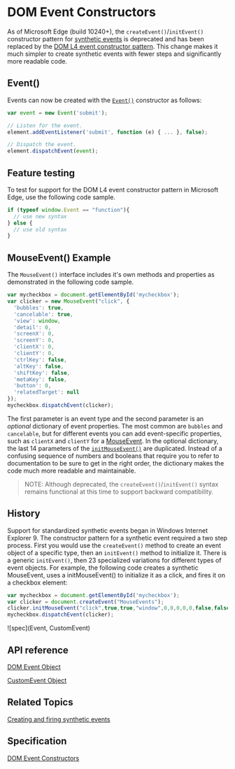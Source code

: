 # DOM Event Constructors

As of Microsoft Edge (build 10240+), the `createEvent()`/`initEvent()` constructor pattern for [synthetic events](https://msdn.microsoft.com/library/dn905219.aspx) is deprecated and has been replaced by the [DOM L4 event constructor pattern](http://www.w3.org/TR/dom/#interface-event). This change makes it much simpler to create synthetic events with fewer steps and significantly more readable code.

## Event()
Events can now be created with the [`Event()`](https://msdn.microsoft.com/library/ff974340.aspx) constructor as follows:

```JavaScript
var event = new Event('submit');

// Listen for the event.
element.addEventListener('submit', function (e) { ... }, false);

// Dispatch the event.
element.dispatchEvent(event);
```

## Feature testing

To test for support for the DOM L4 event constructor pattern in Microsoft Edge, use the following code sample.

```JavaScript
if (typeof window.Event == "function"){
  // use new syntax
} else {
  // use old syntax
}
```

## MouseEvent() Example

The `MouseEvent()` interface includes it's own methods and properties as demonstrated in the following code sample.

```JavaScript
var mycheckbox = document.getElementById('mycheckbox');
var clicker = new MouseEvent("click", {
  'bubbles': true,
  'cancelable': true,
  'view': window,
  'detail': 0,
  'screenX': 0,
  'screenY': 0,
  'clientX': 0,
  'clientY': 0,
  'ctrlKey': false,
  'altKey': false,
  'shiftKey': false,
  'metaKey': false,
  'button': 0,
  'relatedTarget': null
});
mycheckbox.dispatchEvent(clicker);
```

The first parameter is an event type and the second parameter is an *optional* dictionary of event properties. The most common are `bubbles` and `cancelable`, but for different events you can add event-specific properties, such as `clientX` and `clientY` for a [MouseEvent](https://developer.microsoft.com/en-us/microsoft-edge/platform/documentation/apireference/interfaces/MouseEvent/). In the optional dictionary, the last 14 parameters of the [`initMouseEvent()`](https://msdn.microsoft.com/library/ff975292(v=vs.85).aspx) are duplicated. Instead of a confusing sequence of numbers and booleans that require you to refer to documentation to be sure to get in the right order, the dictionary makes the code much more readable and maintainable.

> NOTE:  Although deprecated, the `createEvent()`/`initEvent()` syntax remains functional at this time to support backward compatibility.

## History

Support for standardized synthetic events began in Windows Internet Explorer 9. The constructor pattern for a synthetic event required a two step process.
First you would use the `createEvent()` method to create an event object of a specific type, then an `initEvent()` method to initialize it. There is a generic `initEvent()`, then 23 specialized variations for different types of event objects. For example, the following code creates a synthetic MouseEvent, uses a initMouseEvent() to initialize it as a click, and fires it on a checkbox element:

```JavaScript
var mycheckbox = document.getElementById('mycheckbox');
var clicker = document.createEvent("MouseEvents");
clicker.initMouseEvent("click",true,true,"window",0,0,0,0,0,false,false,false,false,0,null);
mycheckbox.dispatchEvent(clicker);
```

![spec](Event, CustomEvent)

## API reference

[DOM Event Object](https://msdn.microsoft.com/library/ff974340.aspx)

[CustomEvent Object](https://msdn.microsoft.com/library/ff974338.aspx)

## Related Topics

[Creating and firing synthetic events](https://msdn.microsoft.com/library/dn905219.aspx)

## Specification

[DOM Event Constructors](https://dom.spec.whatwg.org/#constructing-events)


